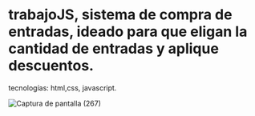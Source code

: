# trabajoJS, sistema de compra de entradas, ideado para que eligan la cantidad de entradas y aplique descuentos.
tecnologías: html,css, javascript. 

![Captura de pantalla (267)](https://github.com/alannieto07/trabajoJS/assets/110429020/48b31f76-8604-4cb2-88e7-37370707d405)
